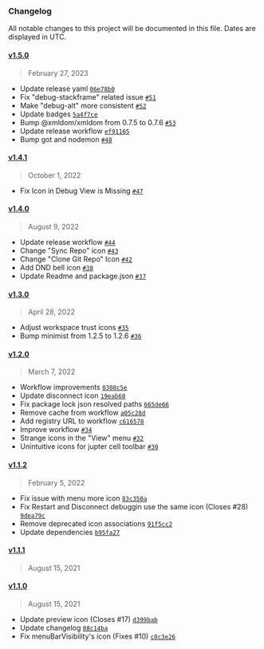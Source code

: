 ### Changelog 

 All notable changes to this project will be documented in this file. Dates are displayed in UTC.

 
#### [v1.5.0](https://github.com/PKief/vscode-material-product-icons/compare/v1.4.1...v1.5.0) 

> February 27, 2023 

- Update release yaml [`06e78b0`](https://github.com/PKief/vscode-material-product-icons/commit/06e78b0)
- Fix "debug-stackframe" related issue [`#51`](https://github.com/PKief/vscode-material-product-icons/pull/51)
- Make "debug-alt" more consistent [`#52`](https://github.com/PKief/vscode-material-product-icons/pull/52)
- Update badges [`5a4f7ce`](https://github.com/PKief/vscode-material-product-icons/commit/5a4f7ce)
- Bump @xmldom/xmldom from 0.7.5 to 0.7.6 [`#53`](https://github.com/PKief/vscode-material-product-icons/pull/53)
- Update release workflow [`ef91165`](https://github.com/PKief/vscode-material-product-icons/commit/ef91165)
- Bump got and nodemon [`#48`](https://github.com/PKief/vscode-material-product-icons/pull/48)
 
#### [v1.4.1](https://github.com/PKief/vscode-material-product-icons/compare/v1.4.0...v1.4.1) 

> October 1, 2022 

- Fix Icon in Debug View is Missing [`#47`](https://github.com/PKief/vscode-material-product-icons/pull/47)
 
#### [v1.4.0](https://github.com/PKief/vscode-material-product-icons/compare/v1.3.0...v1.4.0) 

> August 9, 2022 

- Update release workflow [`#44`](https://github.com/PKief/vscode-material-product-icons/pull/44)
- Change "Sync Repo" icon [`#43`](https://github.com/PKief/vscode-material-product-icons/pull/43)
- Change "Clone Git Repo" Icon [`#42`](https://github.com/PKief/vscode-material-product-icons/pull/42)
- Add DND bell icon [`#38`](https://github.com/PKief/vscode-material-product-icons/pull/38)
- Update Readme and package.json [`#37`](https://github.com/PKief/vscode-material-product-icons/pull/37)
 
#### [v1.3.0](https://github.com/PKief/vscode-material-product-icons/compare/v1.2.0...v1.3.0) 

> April 28, 2022 

- Adjust workspace trust icons [`#35`](https://github.com/PKief/vscode-material-product-icons/pull/35)
- Bump minimist from 1.2.5 to 1.2.6 [`#36`](https://github.com/PKief/vscode-material-product-icons/pull/36)
 
#### [v1.2.0](https://github.com/PKief/vscode-material-product-icons/compare/v1.1.2...v1.2.0) 

> March 7, 2022 

- Workflow improvements [`0308c5e`](https://github.com/PKief/vscode-material-product-icons/commit/0308c5e)
- Update disconnect icon [`19eab68`](https://github.com/PKief/vscode-material-product-icons/commit/19eab68)
- Fix package lock json resolved paths [`665de66`](https://github.com/PKief/vscode-material-product-icons/commit/665de66)
- Remove cache from workflow [`a05c28d`](https://github.com/PKief/vscode-material-product-icons/commit/a05c28d)
- Add registry URL to workflow [`c616578`](https://github.com/PKief/vscode-material-product-icons/commit/c616578)
- Improve workflow [`#34`](https://github.com/PKief/vscode-material-product-icons/pull/34)
- Strange icons in the "View" menu [`#32`](https://github.com/PKief/vscode-material-product-icons/pull/32)
- Unintuitive icons for jupter cell toolbar [`#30`](https://github.com/PKief/vscode-material-product-icons/pull/30)
 
#### [v1.1.2](https://github.com/PKief/vscode-material-product-icons/compare/v1.1.1...v1.1.2) 

> February 5, 2022 

- Fix issue with menu more icon [`83c350a`](https://github.com/PKief/vscode-material-product-icons/commit/83c350a)
- Fix Restart and Disconnect debuggin use the same icon (Closes #28) [`9dea79c`](https://github.com/PKief/vscode-material-product-icons/commit/9dea79c)
- Remove deprecated icon associations [`91f5cc2`](https://github.com/PKief/vscode-material-product-icons/commit/91f5cc2)
- Update dependencies [`b95fa27`](https://github.com/PKief/vscode-material-product-icons/commit/b95fa27)
 
#### [v1.1.1](https://github.com/PKief/vscode-material-product-icons/compare/v1.1.0...v1.1.1) 

> August 15, 2021 

 
#### [v1.1.0](https://github.com/PKief/vscode-material-product-icons/compare/v1.0.3...v1.1.0) 

> August 15, 2021 

- Update preview icon (Closes #17) [`d399bab`](https://github.com/PKief/vscode-material-product-icons/commit/d399bab)
- Update changelog [`08c14ba`](https://github.com/PKief/vscode-material-product-icons/commit/08c14ba)
- Fix menuBarVisibility's icon (Fixes #10) [`c8c3e26`](https://github.com/PKief/vscode-material-product-icons/commit/c8c3e26)
